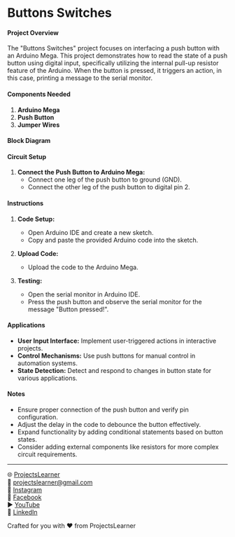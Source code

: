 # Buttons Switches

#### Project Overview

The "Buttons Switches" project focuses on interfacing a push button with an Arduino Mega. This project demonstrates how to read the state of a push button using digital input, specifically utilizing the internal pull-up resistor feature of the Arduino. When the button is pressed, it triggers an action, in this case, printing a message to the serial monitor.

#### Components Needed

1. **Arduino Mega**
2. **Push Button**
3. **Jumper Wires**

#### Block Diagram


#### Circuit Setup

1. **Connect the Push Button to Arduino Mega:**
   - Connect one leg of the push button to ground (GND).
   - Connect the other leg of the push button to digital pin 2.

#### Instructions

1. **Code Setup:**
   - Open Arduino IDE and create a new sketch.
   - Copy and paste the provided Arduino code into the sketch.

2. **Upload Code:**
   - Upload the code to the Arduino Mega.

3. **Testing:**
   - Open the serial monitor in Arduino IDE.
   - Press the push button and observe the serial monitor for the message "Button pressed!".

#### Applications

- **User Input Interface:** Implement user-triggered actions in interactive projects.
- **Control Mechanisms:** Use push buttons for manual control in automation systems.
- **State Detection:** Detect and respond to changes in button state for various applications.

#### Notes

- Ensure proper connection of the push button and verify pin configuration.
- Adjust the delay in the code to debounce the button effectively.
- Expand functionality by adding conditional statements based on button states.
- Consider adding external components like resistors for more complex circuit requirements.

---

🌐 [ProjectsLearner](https://projectslearner.com/learn/arduino-mega-buttons-switches)  
📧 [projectslearner@gmail.com](mailto:projectslearner@gmail.com)  
📸 [Instagram](https://www.instagram.com/projectslearner/)  
📘 [Facebook](https://www.facebook.com/projectslearner)  
▶️ [YouTube](https://www.youtube.com/@ProjectsLearner)  
📘 [LinkedIn](https://www.linkedin.com/in/projectslearner)  

Crafted for you with ❤️ from ProjectsLearner
